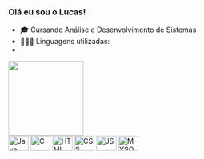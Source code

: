 ### Olá eu sou o Lucas!

- 🎓 Cursando Análise e Desenvolvimento de Sistemas
- 👨🏼‍💻 Linguagens utilizadas:
- 
<div>
<img height="150em" src="https://github-readme-stats-ten-gilt.vercel.app/api/top-langs/?username=eijilucas&layout=compact&theme=dracula">
<div>
  
<div>
  <img align="center" alt="Java" height="30" width="40" src="https://www.svgrepo.com/show/303388/java-4-logo.svg">
  <img align="center" alt="C" height="30" width="40" src="https://cdn.worldvectorlogo.com/logos/c--4.svg">
  <img align="center" alt="HTML" height="30" width="40" src="https://cdn.worldvectorlogo.com/logos/html-1.svg">
  <img align="center" alt="CSS" height="30" width="40" src="https://cdn.worldvectorlogo.com/logos/css-3.svg">
  <img align="center" alt="JS" height="30" width="40" src="https://cdn.worldvectorlogo.com/logos/logo-javascript.svg">
  <img align="center" alt="MYSQL" height="30" width="40" src="https://cdn.worldvectorlogo.com/logos/mysql-6.svg">
</div>
